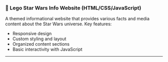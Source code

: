 ### 🌌 Lego Star Wars Info Website (HTML/CSS/JavaScript)
A themed informational website that provides various facts and media content about the Star Wars universe. Key features:
- Responsive design
- Custom styling and layout
- Organized content sections
- Basic interactivity with JavaScript

---
